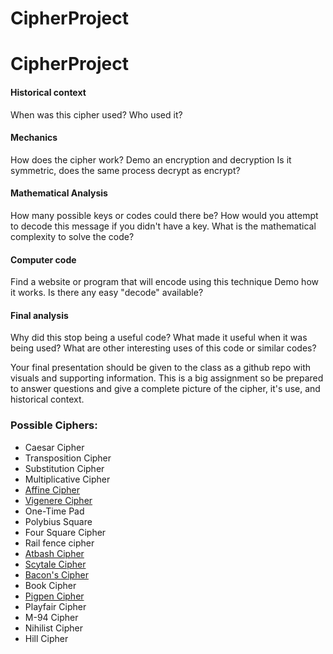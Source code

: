 # CipherProject

# CipherProject


#### Historical context
  When was this cipher used? Who used it?
#### Mechanics
  How does the cipher work?
  Demo an encryption and decryption
  Is it symmetric, does the same process decrypt as encrypt?
#### Mathematical Analysis
  How many possible keys or codes could there be?
  How would you attempt to decode this message if you didn't have a key.
  What is the mathematical complexity to solve the code?
#### Computer code
  Find a website or program that will encode using this technique
  Demo how it works.
  Is there any easy "decode" available?
#### Final analysis
  Why did this stop being a useful code?
  What made it useful when it was being used?
  What are other interesting uses of this code or similar codes?

Your final presentation should be given to the class as a github repo with visuals and supporting information. This is a big assignment so be prepared to answer questions and give a complete picture of the cipher, it's use, and historical context.

### Possible Ciphers:
- Caesar Cipher
- Transposition Cipher
- Substitution Cipher
- Multiplicative Cipher
- [Affine Cipher](https://github.com/EPHS-CyberSecurity-2020-Hour3/CipherProject/blob/Affine_Cipher/Affine_Cipher_Historical.md)
- [Vigenere Cipher](https://github.com/EPHS-CyberSecurity-2020-Hour3/CipherProject/blob/Vigenere/Vigenere_historicalcontext.md)
- One-Time Pad
- Polybius Square
- Four Square Cipher
- Rail fence cipher
- [Atbash Cipher](https://github.com/EPHS-CyberSecurity-2020-Hour3/CipherProject/blob/atbashcipher/code.md)
- [Scytale Cipher](Scytale_History.md)
- [Bacon's Cipher](https://github.com/EPHS-CyberSecurity-2020-Hour3/CipherProject/blob/baconsCipher/bacons_history.md)
- Book Cipher
- [Pigpen Cipher](pigpen-history.md)
- Playfair Cipher
- M-94 Cipher
- Nihilist Cipher
- Hill Cipher

